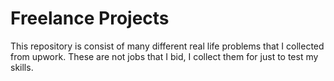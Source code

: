 # Freelance Projects
This repository is consist of many different real life problems that I collected from upwork. These are not jobs that I bid, I collect them for just to test my skills.
